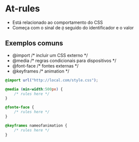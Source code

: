 # At-rules

* Está relacionado ao comportamento do CSS
* Começa com o sinal de `@` seguido do identificador e o valor

## Exemplos comuns

- @import /* incluir um CSS externo */
- @media /* regras condicionais para dispositivos */
- @font-face /* fontes externas */
- @keyframes /* animation */

```CSS
@import url("http://local.com/style.css");

@media (min-width:500px) {
    /* rules here */
}

@fonte-face {
    /* rules here */
}

@keyframes nameofanimation {
    /* rules here */
}
```